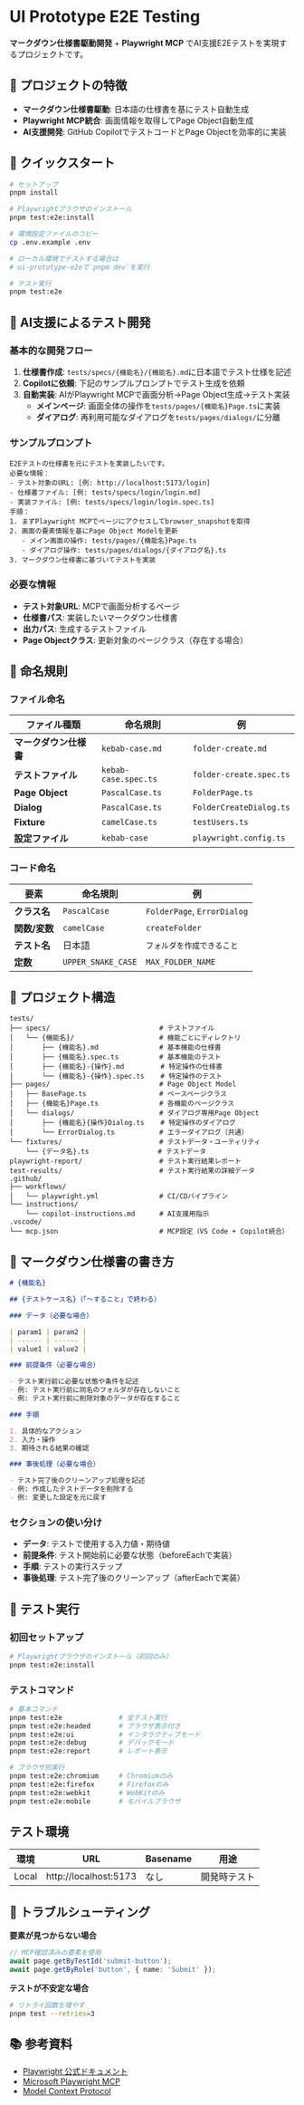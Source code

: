 # UI Prototype E2E Testing

**マークダウン仕様書駆動開発** + **Playwright MCP** でAI支援E2Eテストを実現するプロジェクトです。

## 🎯 プロジェクトの特徴

- **マークダウン仕様書駆動**: 日本語の仕様書を基にテスト自動生成
- **Playwright MCP統合**: 画面情報を取得してPage Object自動生成
- **AI支援開発**: GitHub CopilotでテストコードとPage Objectを効率的に実装

## 🚀 クイックスタート

```bash
# セットアップ
pnpm install

# Playwrightブラウザのインストール
pnpm test:e2e:install

# 環境設定ファイルのコピー
cp .env.example .env

# ローカル環境でテストする場合は
# ui-prototype-e2eで`pnpm dev`を実行

# テスト実行
pnpm test:e2e
```

## 🤖 AI支援によるテスト開発

### 基本的な開発フロー

1. **仕様書作成**: `tests/specs/{機能名}/{機能名}.md`に日本語でテスト仕様を記述
2. **Copilotに依頼**: 下記のサンプルプロンプトでテスト生成を依頼
3. **自動実装**: AIがPlaywright MCPで画面分析→Page Object生成→テスト実装
   - **メインページ**: 画面全体の操作を`tests/pages/{機能名}Page.ts`に実装
   - **ダイアログ**: 再利用可能なダイアログを`tests/pages/dialogs/`に分離

### サンプルプロンプト

```
E2Eテストの仕様書を元にテストを実装したいです。
必要な情報：
- テスト対象のURL: [例: http://localhost:5173/login]
- 仕様書ファイル: [例: tests/specs/login/login.md]
- 実装ファイル: [例: tests/specs/login/login.spec.ts]
手順：
1. まずPlaywright MCPでページにアクセスしてbrowser_snapshotを取得
2. 画面の要素情報を基にPage Object Modelを更新
   - メイン画面の操作: tests/pages/{機能名}Page.ts
   - ダイアログ操作: tests/pages/dialogs/{ダイアログ名}.ts
3. マークダウン仕様書に基づいてテストを実装
```

### 必要な情報

- **テスト対象URL**: MCPで画面分析するページ
- **仕様書パス**: 実装したいマークダウン仕様書
- **出力パス**: 生成するテストファイル
- **Page Objectクラス**: 更新対象のページクラス（存在する場合）

## 📛 命名規則

### ファイル命名

| ファイル種類           | 命名規則             | 例                      |
| ---------------------- | -------------------- | ----------------------- |
| **マークダウン仕様書** | `kebab-case.md`      | `folder-create.md`      |
| **テストファイル**     | `kebab-case.spec.ts` | `folder-create.spec.ts` |
| **Page Object**        | `PascalCase.ts`      | `FolderPage.ts`         |
| **Dialog**             | `PascalCase.ts`      | `FolderCreateDialog.ts` |
| **Fixture**            | `camelCase.ts`       | `testUsers.ts`          |
| **設定ファイル**       | `kebab-case`         | `playwright.config.ts`  |

### コード命名

| 要素          | 命名規則           | 例                          |
| ------------- | ------------------ | --------------------------- |
| **クラス名**  | `PascalCase`       | `FolderPage`, `ErrorDialog` |
| **関数/変数** | `camelCase`        | `createFolder`              |
| **テスト名**  | 日本語             | `フォルダを作成できること`  |
| **定数**      | `UPPER_SNAKE_CASE` | `MAX_FOLDER_NAME`           |

## 📁 プロジェクト構造

```
tests/
├── specs/                           # テストファイル
│   └── {機能名}/                     # 機能ごとにディレクトリ
│       ├── {機能名}.md               # 基本機能の仕様書
│       ├── {機能名}.spec.ts          # 基本機能のテスト
│       ├── {機能名}-{操作}.md         # 特定操作の仕様書
│       └── {機能名}-{操作}.spec.ts    # 特定操作のテスト
├── pages/                           # Page Object Model
│   ├── BasePage.ts                  # ベースページクラス
│   ├── {機能名}Page.ts               # 各機能のページクラス
│   └── dialogs/                     # ダイアログ専用Page Object
│       ├── {機能名}{操作}Dialog.ts    # 特定操作のダイアログ
│       └── ErrorDialog.ts           # エラーダイアログ（共通）
└── fixtures/                        # テストデータ・ユーティリティ
    └── {データ名}.ts                 # テストデータ
playwright-report/                   # テスト実行結果レポート
test-results/                        # テスト実行結果の詳細データ
.github/
├── workflows/
│   └── playwright.yml               # CI/CDパイプライン
└── instructions/
    └── copilot-instructions.md      # AI支援用指示
.vscode/
└── mcp.json                         # MCP設定（VS Code + Copilot統合）
```

## 📝 マークダウン仕様書の書き方

```markdown
# {機能名}

## {テストケース名}（「〜すること」で終わる）

### データ（必要な場合）

| param1 | param2 |
| ------ | ------ |
| value1 | value2 |

### 前提条件（必要な場合）

- テスト実行前に必要な状態や条件を記述
- 例: テスト実行前に同名のフォルダが存在しないこと
- 例: テスト実行前に削除対象のデータが存在すること

### 手順

1. 具体的なアクション
2. 入力・操作
3. 期待される結果の確認

### 事後処理（必要な場合）

- テスト完了後のクリーンアップ処理を記述
- 例: 作成したテストデータを削除する
- 例: 変更した設定を元に戻す
```

### セクションの使い分け

- **データ**: テストで使用する入力値・期待値
- **前提条件**: テスト開始前に必要な状態（beforeEachで実装）
- **手順**: テストの実行ステップ
- **事後処理**: テスト完了後のクリーンアップ（afterEachで実装）

## 🧪 テスト実行

### 初回セットアップ

```bash
# Playwrightブラウザのインストール（初回のみ）
pnpm test:e2e:install
```

### テストコマンド

```bash
# 基本コマンド
pnpm test:e2e              # 全テスト実行
pnpm test:e2e:headed       # ブラウザ表示付き
pnpm test:e2e:ui           # インタラクティブモード
pnpm test:e2e:debug        # デバッグモード
pnpm test:e2e:report       # レポート表示

# ブラウザ別実行
pnpm test:e2e:chromium     # Chromiumのみ
pnpm test:e2e:firefox      # Firefoxのみ
pnpm test:e2e:webkit       # WebKitのみ
pnpm test:e2e:mobile       # モバイルブラウザ
```

## テスト環境

| 環境  | URL                   | Basename | 用途         |
| ----- | --------------------- | -------- | ------------ |
| Local | http://localhost:5173 | なし     | 開発時テスト |

## 🔧 トラブルシューティング

**要素が見つからない場合**

```typescript
// MCP確認済みの要素を使用
await page.getByTestId('submit-button');
await page.getByRole('button', { name: 'Submit' });
```

**テストが不安定な場合**

```bash
# リトライ回数を増やす
pnpm test --retries=3
```

## 📚 参考資料

- [Playwright 公式ドキュメント](https://playwright.dev/)
- [Microsoft Playwright MCP](https://github.com/microsoft/playwright-mcp)
- [Model Context Protocol](https://modelcontextprotocol.io/)

